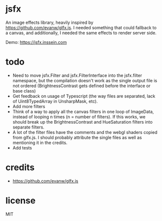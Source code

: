 # jsfx

An image effects library, heavily inspired by https://github.com/evanw/glfx.js. I needed something that could fallback to a canvas, and additionally, I needed the same effects to render server side.

Demo: https://jsfx.inssein.com

# todo

* Need to move jsfx.Filter and jsfx.FilterInterface into the jsfx.filter namespace, but the compilation doesn't work as the single output file is not ordered (BrightnessContrast gets defined before the interface or base class)
* Get feedback on usage of Typescript (the way files are separated, lack of Uint8TypedArray in UnsharpMask, etc).
* Add more filters
* Think of a way to apply all the canvas filters in one loop of ImageData, instead of looping n times (n = number of filters). If this works, we should break up the BrightnessContrast and HueSaturation filters into separate filters.
* A lot of the filter files have the comments and the webgl shaders copied from glfx.js. I should probably attribute the single files as well as mentioning it in the credits.
* Add tests


# credits
* https://github.com/evanw/glfx.js

# license

MIT
